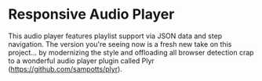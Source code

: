 # Responsive Audio Player

This audio player features playlist support via JSON data and step navigation. The version you're seeing now is a fresh new take on this project... by modernizing the style and offloading all browser detection crap to a wonderful audio player plugin called Plyr (https://github.com/sampotts/plyr).
